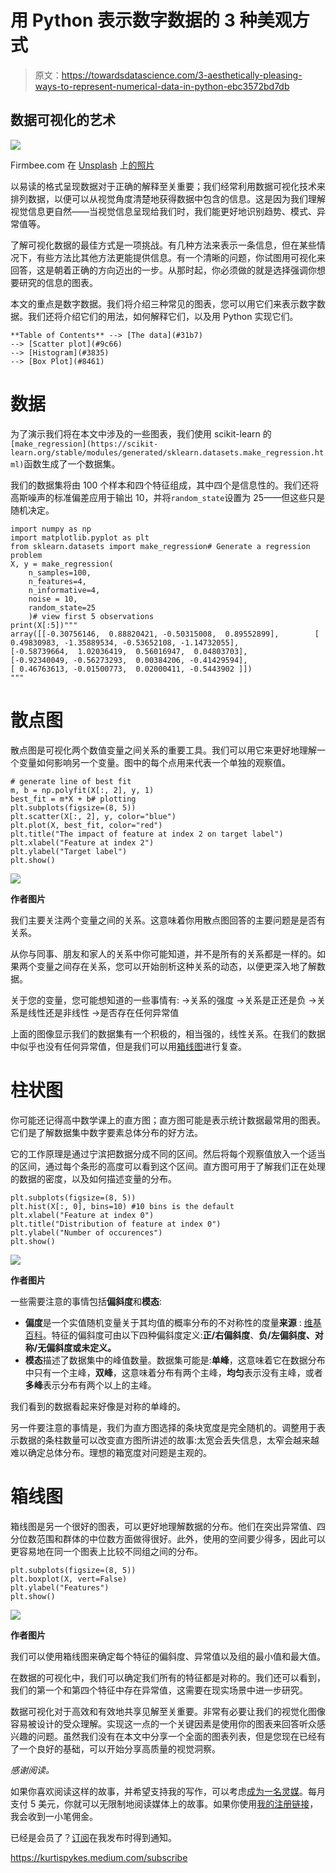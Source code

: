 # 用 Python 表示数字数据的 3 种美观方式

> 原文：<https://towardsdatascience.com/3-aesthetically-pleasing-ways-to-represent-numerical-data-in-python-ebc3572bd7db>

## 数据可视化的艺术

![](img/810cadbd3e42044b9138ec396da8f95f.png)

Firmbee.com 在 [Unsplash](https://unsplash.com?utm_source=medium&utm_medium=referral) 上[的照片](https://unsplash.com/@firmbee?utm_source=medium&utm_medium=referral)

以易读的格式呈现数据对于正确的解释至关重要；我们经常利用数据可视化技术来排列数据，以便可以从视觉角度清楚地获得数据中包含的信息。这是因为我们理解视觉信息更自然——当视觉信息呈现给我们时，我们能更好地识别趋势、模式、异常值等。

了解可视化数据的最佳方式是一项挑战。有几种方法来表示一条信息，但在某些情况下，有些方法比其他方法更能提供信息。有一个清晰的问题，你试图用可视化来回答，这是朝着正确的方向迈出的一步。从那时起，你必须做的就是选择强调你想要研究的信息的图表。

本文的重点是数字数据。我们将介绍三种常见的图表，您可以用它们来表示数字数据。我们还将介绍它们的用法，如何解释它们，以及用 Python 实现它们。

```
**Table of Contents** --> [The data](#31b7)
--> [Scatter plot](#9c66) 
--> [Histogram](#3835)
--> [Box Plot](#8461)
```

# 数据

为了演示我们将在本文中涉及的一些图表，我们使用 scikit-learn 的`[make_regression](https://scikit-learn.org/stable/modules/generated/sklearn.datasets.make_regression.html)`函数生成了一个数据集。

我们的数据集将由 100 个样本和四个特征组成，其中四个是信息性的。我们还将高斯噪声的标准偏差应用于输出 10，并将`random_state`设置为 25——但这些只是随机决定。

```
import numpy as np
import matplotlib.pyplot as plt
from sklearn.datasets import make_regression# Generate a regression problem
X, y = make_regression(
    n_samples=100,
    n_features=4,
    n_informative=4,
    noise = 10,
    random_state=25
    )# view first 5 observations
print(X[:5])"""
array([[-0.30756146,  0.88820421, -0.50315008,  0.89552899],        [ 0.49830983, -1.35889534, -0.53652108, -1.14732055],        [-0.58739664,  1.02036419,  0.56016947,  0.04803703],        [-0.92340049, -0.56273293,  0.00384206, -0.41429594],        
[ 0.46763613, -0.01500773,  0.02000411, -0.5443902 ]])
"""
```

# 散点图

散点图是可视化两个数值变量之间关系的重要工具。我们可以用它来更好地理解一个变量如何影响另一个变量。图中的每个点用来代表一个单独的观察值。

```
# generate line of best fit
m, b = np.polyfit(X[:, 2], y, 1)
best_fit = m*X + b# plotting
plt.subplots(figsize=(8, 5))
plt.scatter(X[:, 2], y, color="blue")
plt.plot(X, best_fit, color="red")
plt.title("The impact of feature at index 2 on target label")
plt.xlabel("Feature at index 2")
plt.ylabel("Target label")
plt.show()
```

![](img/146277a7634ec275560d37c94a60315d.png)

**作者图片**

我们主要关注两个变量之间的关系。这意味着你用散点图回答的主要问题是是否有关系。

从你与同事、朋友和家人的关系中你可能知道，并不是所有的关系都是一样的。如果两个变量之间存在关系，您可以开始剖析这种关系的动态，以便更深入地了解数据。

关于您的变量，您可能想知道的一些事情有:
→关系的强度
→关系是正还是负
→关系是线性还是非线性
→是否存在任何异常值

上面的图像显示我们的数据集有一个积极的，相当强的，线性关系。在我们的数据中似乎也没有任何异常值，但是我们可以用[箱线图](#8461)进行复查。

# 柱状图

你可能还记得高中数学课上的直方图；直方图可能是表示统计数据最常用的图表。它们是了解数据集中数字要素总体分布的好方法。

它的工作原理是通过宁滨把数据分成不同的区间。然后将每个观察值放入一个适当的区间，通过每个条形的高度可以看到这个区间。直方图可用于了解我们正在处理的数据的密度，以及如何描述变量的分布。

```
plt.subplots(figsize=(8, 5))
plt.hist(X[:, 0], bins=10) #10 bins is the default
plt.xlabel("Feature at index 0")
plt.title("Distribution of feature at index 0")
plt.ylabel("Number of occurences")
plt.show()
```

![](img/527f10d1f588a8cf801c743b122c01f8.png)

**作者图片**

一些需要注意的事情包括**偏斜度**和**模态**:

*   **偏度**是一个实值随机变量关于其均值的概率分布的不对称性的度量**来源** : [维基百科](https://en.wikipedia.org/wiki/Skewness)。特征的偏斜度可由以下四种偏斜度定义:**正/右偏斜度**、**负/左偏斜度、对称/无偏斜度或未定义。**
*   **模态**描述了数据集中的峰值数量。数据集可能是:**单峰**，这意味着它在数据分布中只有一个主峰，**双峰**，这意味着分布有两个主峰，**均匀**表示没有主峰，或者**多峰**表示分布有两个以上的主峰。

我们看到的数据看起来好像是对称的单峰的。

另一件要注意的事情是，我们为直方图选择的条块宽度是完全随机的。调整用于表示数据的条柱数量可以改变直方图所讲述的故事:太宽会丢失信息，太窄会越来越难以确定总体分布。理想的箱宽度对问题是主观的。

# 箱线图

箱线图是另一个很好的图表，可以更好地理解数据的分布。他们在突出异常值、四分位数范围和群体的中位数方面做得很好。此外，使用的空间要少得多，因此可以更容易地在同一个图表上比较不同组之间的分布。

```
plt.subplots(figsize=(8, 5))
plt.boxplot(X, vert=False)
plt.ylabel("Features")
plt.show()
```

![](img/592b3110b7bab6d59c069b058807873c.png)

**作者图片**

我们可以使用箱线图来确定每个特征的偏斜度、异常值以及组的最小值和最大值。

在数据的可视化中，我们可以确定我们所有的特征都是对称的。我们还可以看到，我们的第一个和第四个特征中存在异常值，这需要在现实场景中进一步研究。

数据可视化对于高效和有效地共享见解至关重要。非常有必要让我们的视觉化图像容易被设计的受众理解。实现这一点的一个关键因素是使用你的图表来回答听众感兴趣的问题。虽然我们没有在本文中分享一个全面的图表列表，但是您现在已经有了一个良好的基础，可以开始分享高质量的视觉洞察。

*感谢阅读。*

如果你喜欢阅读这样的故事，并希望支持我的写作，可以考虑[成为一名灵媒](https://kurtispykes.medium.com/membership)。每月支付 5 美元，你就可以无限制地阅读媒体上的故事。如果你使用[我的注册链接](https://kurtispykes.medium.com/membership)，我会收到一小笔佣金。

已经是会员了？[订阅](https://kurtispykes.medium.com/subscribe)在我发布时得到通知。

<https://kurtispykes.medium.com/subscribe> 